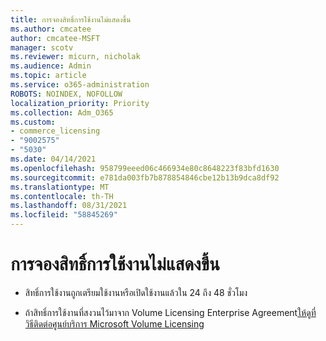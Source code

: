 ```yaml
---
title: การจองสิทธิ์การใช้งานไม่แสดงขึ้น
ms.author: cmcatee
author: cmcatee-MSFT
manager: scotv
ms.reviewer: micurn, nicholak
ms.audience: Admin
ms.topic: article
ms.service: o365-administration
ROBOTS: NOINDEX, NOFOLLOW
localization_priority: Priority
ms.collection: Adm_O365
ms.custom:
- commerce_licensing
- "9002575"
- "5030"
ms.date: 04/14/2021
ms.openlocfilehash: 958799eeed06c466934e80c8648223f83bfd1630
ms.sourcegitcommit: e781da003fb7b878854846cbe12b13b9dca8df92
ms.translationtype: MT
ms.contentlocale: th-TH
ms.lasthandoff: 08/31/2021
ms.locfileid: "58845269"
---
```

# <a name="license-reservation-does-not-show"></a>การจองสิทธิ์การใช้งานไม่แสดงขึ้น

- สิทธิ์การใช้งานถูกเตรียมใช้งานหรือเปิดใช้งานแล้วใน 24 ถึง 48 ชั่วโมง

- ถ้าสิทธิ์การใช้งานที่สงวนไว้มาจาก Volume Licensing Enterprise Agreement[ให้ดูที่ วิธีติดต่อศูนย์บริการ Microsoft Volume Licensing](https://support.microsoft.com/help/4471406/how-to-contact-the-microsoft-volume-licensing-service-center)
